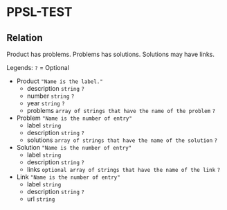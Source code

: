 # PPSL-TEST

## Relation
Product has problems.
Problems has solutions.
Solutions may have links.


Legends: `?` = Optional

- Product `"Name is the label."`
  - description `string` `?`
  - number `string` `?`
  - year `string` `?`
  - problems `array of strings that have the name of the problem` `?`
- Problem `"Name is the number of entry"`
  - label `string`
  - description `string` `?`
  - solutions `array of strings that have the name of the solution` `?`
- Solution `"Name is the number of entry"`
  - label `string`
  - description `string` `?`
  - links `optional array of strings that have the name of the link` `?`
- Link `"Name is the number of entry"`
  - label `string`
  - description `string` `?`
  - url `string`
  
